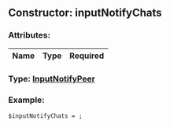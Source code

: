 ## Constructor: inputNotifyChats  

### Attributes:

| Name     |    Type       | Required |
|----------|:-------------:|---------:|


### Type: [InputNotifyPeer](../types/InputNotifyPeer.md)

### Example:


```
$inputNotifyChats = ;
```